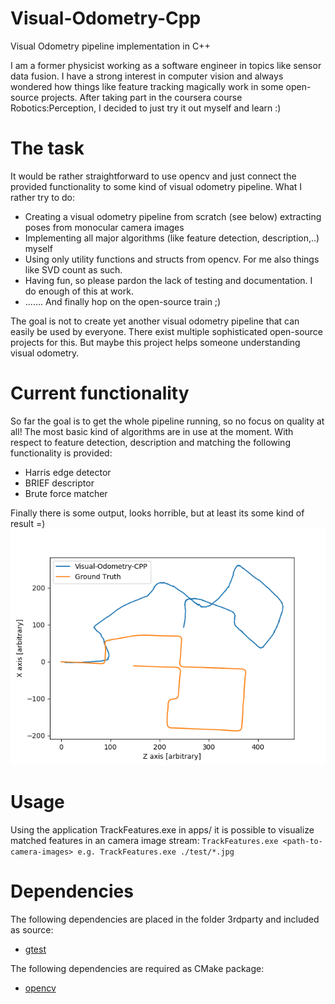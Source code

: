 # Visual-Odometry-Cpp
Visual Odometry pipeline implementation in C++

I am a former physicist working as a software engineer in topics like sensor data fusion. I have a strong interest in computer vision and always wondered how things like feature tracking magically work in some open-source projects. 
After taking part in the coursera course Robotics:Perception, I decided to just try it out myself and learn :) 

# The task

It would be rather straightforward to use opencv and just connect the provided functionality to some kind of visual odometry pipeline. What I rather try to do:

- Creating a visual odometry pipeline from scratch (see below) extracting poses from monocular camera images
- Implementing all major algorithms (like feature detection, description,..) myself
- Using only utility functions and structs from opencv. For me also things like SVD count as such.
- Having fun, so please pardon the lack of testing and documentation. I do enough of this at work.
- ....... And finally hop on the open-source train ;) 

The goal is not to create yet another visual odometry pipeline that can easily be used by everyone. There exist multiple sophisticated open-source projects for this. But maybe this project helps someone understanding visual odometry. 

# Current functionality

So far the goal is to get the whole pipeline running, so no focus on quality at all! 
The most basic kind of algorithms are in use at the moment.
With respect to feature detection, description and matching the following functionality is provided:
- Harris edge detector
- BRIEF descriptor
- Brute force matcher

Finally there is some output, looks horrible, but at least its some kind of result =)
![Image description](doc/results/KITTI_Seq0_HelloWorld.png)

# Usage

Using the application TrackFeatures.exe in apps/ it is possible to visualize matched features in an camera image stream:
`TrackFeatures.exe <path-to-camera-images> e.g. TrackFeatures.exe ./test/*.jpg` 

# Dependencies

The following dependencies are placed in the folder 3rdparty and included as source:

- [gtest](https://github.com/google/googletest/blob/master/googletest/LICENSE)


The following dependencies are required as CMake package:

- [opencv](https://opencv.org/license/)

